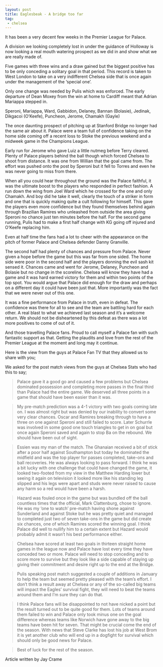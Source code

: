 ```yaml
---
layout: post
title: Eaglesbeak - A bridge too far
tag:
 - chelsea
---
```


It has been a very decent few weeks in the Premier League for Palace.

A division we looking completely lost in under the guidance of Holloway is now looking a real mouth watering prospect as we did in and show what we are really made of.

Five games with three wins and a draw gained but the biggest positive has to be only conceding a solitary goal in that period. This record is taken to West London to take on a very indifferent Chelsea side that is once again under the management of the ‘special one’.

Only one change was needed by Pulis which was enforced. The early departure of Dean Moxey from the win at home to Cardiff meant that Adrian Mariappa stepped in.

Speroni, Mariappa, Ward, Gabbidon, Delaney, Bannan (Bolasie), Jedinak, Dikgacoi (O’Keefe), Puncheon, Jerome, Chamakh (Gayle)

The once daunting prospect of pitching up at Stanford Bridge no longer had the same air about it. Palace were a team full of confidence taking on the home side coming off a recent loss to Stoke the previous weekend and a midweek game in the Champions League.

Early run for Jerome who gave Luiz a little nutmeg before Terry cleared. Plenty of Palace players behind the ball though which forced Chelsea to shoot from distance. It was one from Willian that the goal came from. The effort was pushed onto the post by Speroni but it fell to Torres and even he was never going to miss from there.

When all you could hear throughout the ground was the Palace faithful, it was the ultimate boost to the players who responded in perfect fashion. A run down the wing from Joel Ward which he crossed for the one and only Chamakh. And boy did he take it well, clearly the touch of a striker in form and one that is quickly making quite a cult following for himself. This gave the players even more confidence but they found themselves behind again through Brazilian Ramires who unleashed from outside the area giving Speroni no chance just ten minutes before the half. For the second game running, Pulis had to make a first half change with KG going off injured and O’Keefe replacing him.  

Even at half time the fans had a lot to cheer with the appearance on the pitch of former Palace and Chelsea defender Danny Granville.

The second half had plenty of chances and pressure from Palace. Never given a hope before the game but this was far from one sided. The home side were poor in the second half and the players donning the evil sash kit sensed it. Chances came and went for Jerome, Delaney, Puncheon and Bolasie but no change in the scoreline. Chelsea will know they have had a game and it was hard earned victory for them and within two points of the top spot. You would argue that Palace did enough for the draw and perhaps on a different day it could have been just that. More importantly was the fact that we were never out of this one.

It was a fine performance from Palace in truth, even in defeat. The confidence was there for all to see and the team are battling hard for each other. A real blast to what we achieved last season and it’s a welcome return. We should not be disheartened by this defeat as there was a lot more positives to come of out of it.

And those travelling Palace fans. Proud to call myself a Palace fan with such fantastic support as that. Getting the plaudits and love from the rest of the Premier League at the moment and long may it continue.

Here is the view from the guys at Palace Fan TV that they allowed us to share with you;

We asked for the post match views from the guys at Chelsea Stats who had this to say;

> Palace gave it a good go and caused a few problems but Chelsea dominated possession and completing more passes in the final third than Palace had the entire game. We deserved all three points in a game that should have been easier than it was.  

> My pre-match prediction was a 4-1 victory with two goals coming late on. I was almost right but was denied by our inability to convert some very clear chances. Oscar and Ramires breaking through to have a three on one against Speroni and still failed to score. Later Schurrle was involved in some good one touch triangles to get in on goal but once again Speroni saved and again to stop Ba on the rebound. We should have been out of sight.
 
> Essien was my man of the match. The Ghanaian received a bit of stick after a poor half against Southampton but today he dominated the midfield and was the top player for passes completed, take-ons and ball recoveries. He was always looking to pass forward. I think he was a bit lucky with one challenge that could have changed the game, it looked two-footed from my view in the Matthew Harding lower but seeing it again on television it looked more like his standing leg slipped and his legs were apart and studs were never raised to cause any harm so a red would have been a harsh.
 
> Hazard was fouled once in the game but was bundled off the ball countless times that the official, Mark Clattenburg, chose to ignore. He was my ‘one to watch’ pre-match having shone against Sunderland and against Stoke but he was pretty quiet and managed to completed just two of seven take-ons in the game but did create six chances, one of which Ramires scored the winning goal. I think Palace did well to nullify him to a certain extent but Hazard would probably admit it wasn’t his best performance either.
 
> Chelsea have scored at least two goals in thirteen straight home games in the league now and Palace have lost every time they have conceded two or more. Palace will need to stop conceding and to score more to survive but they look like a side capable of staying up giving their commitment and desire right up to the end at the Bridge.
 
> Pulis speaking post match suggested a couple of additions in January to help the team but seemed pretty pleased with the team’s effort. I don’t think a result away at Chelsea or any of the so-called big teams will impact the Eagles’ survival fight, they will need to beat the teams around them and I’m sure they can do that.
 
> I think Palace fans will be disappointed to not have nicked a point but the result turned out to be quite good for them. Lots of teams around them failed to win and Palace only took minus one on the goal difference whereas teams like Norwich have gone away to the big teams have been hit for seven. That might be crucial come the end of the season. With news that Steve Clarke has lost his job at West Brom it is yet another club who will end up in a dogfight for survival which should only be good news for Palace.
 
> Best of luck for the rest of the season.
 

Article written by Jay Crame

